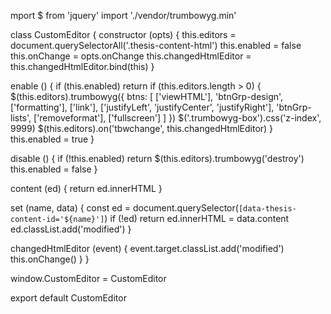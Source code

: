 mport $ from 'jquery'
import './vendor/trumbowyg.min'

class CustomEditor {
  constructor (opts) {
    this.editors = document.querySelectorAll('.thesis-content-html')
    this.enabled = false
    this.onChange = opts.onChange
    this.changedHtmlEditor = this.changedHtmlEditor.bind(this)
  }

  enable () {
    if (this.enabled) return
    if (this.editors.length > 0) {
      $(this.editors).trumbowyg({
        btns: [
          ['viewHTML'],
          'btnGrp-design',
          ['formatting'],
          ['link'],
          ['justifyLeft', 'justifyCenter', 'justifyRight'],
          'btnGrp-lists',
          ['removeformat'],
          ['fullscreen']
        ]
      })
      $('.trumbowyg-box').css('z-index', 9999)
      $(this.editors).on('tbwchange', this.changedHtmlEditor)
    }
    this.enabled = true
  }

  disable () {
    if (!this.enabled) return
    $(this.editors).trumbowyg('destroy')
    this.enabled = false
  }

  content (ed) {
    return ed.innerHTML
  }

  set (name, data) {
    const ed = document.querySelector(`[data-thesis-content-id='${name}']`)
    if (!ed) return
    ed.innerHTML = data.content
    ed.classList.add('modified')
  }

  changedHtmlEditor (event) {
    event.target.classList.add('modified')
    this.onChange()
  }
}

window.CustomEditor = CustomEditor

export default CustomEditor
